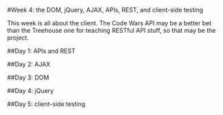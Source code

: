 #Week 4: the DOM, jQuery, AJAX, APIs, REST, and client-side testing

This week is all about the client. The Code Wars API may be a better bet than the Treehouse one for teaching RESTful API stuff, so that may be the project.

##Day 1: APIs and REST


##Day 2: AJAX


##Day 3: DOM


##Day 4: jQuery


##Day 5: client-side testing


